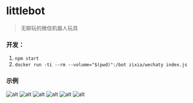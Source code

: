 # littlebot

> 无聊玩的微信机器人玩具

### 开发：

1. `npm start`
2. `docker run -ti --rm --volume="$(pwd)":/bot zixia/wechaty index.js`

### 示例

![alt](https://github.com/littledu/littlebot/blob/master/example/1.jpeg?raw=true)
![alt](https://github.com/littledu/littlebot/blob/master/example/2.jpeg?raw=true)
![alt](https://github.com/littledu/littlebot/blob/master/example/3.jpeg?raw=true)
![alt](https://github.com/littledu/littlebot/blob/master/example/4.jpeg?raw=true)
![alt](https://github.com/littledu/littlebot/blob/master/example/5.jpeg?raw=true)
![alt](https://github.com/littledu/littlebot/blob/master/example/6.jpeg?raw=true)
